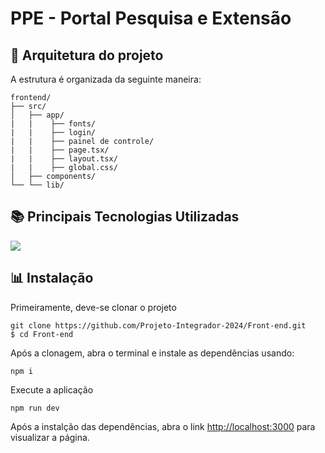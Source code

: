 # PPE - Portal Pesquisa e Extensão

## 🧱 Arquitetura do projeto

A estrutura é organizada da seguinte maneira:

```plaintext
frontend/
├── src/
│   ├── app/
|   |    ├── fonts/
|   |    ├── login/
|   |    ├── painel de controle/
|   |    ├── page.tsx/
|   |    ├── layout.tsx/
|   |    ├── global.css/
│   ├── components/
└── └── lib/
```

## 📚 Principais Tecnologias Utilizadas
<img src="https://skillicons.dev/icons?i=nextjs,tailwind" />

## 📊  Instalação
Primeiramente, deve-se clonar o projeto

```
git clone https://github.com/Projeto-Integrador-2024/Front-end.git
$ cd Front-end
```

Após a clonagem, abra o terminal e instale as dependências usando:

```
npm i
```

Execute a aplicação

```
npm run dev
```

Após a instalção das dependências, abra o link [http://localhost:3000](http://localhost:3000) para visualizar a página.

